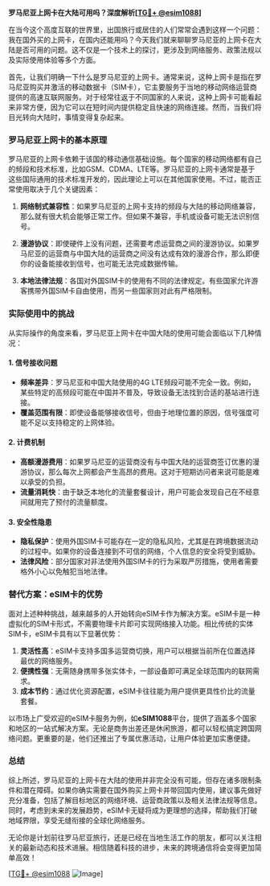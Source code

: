 **罗马尼亚上网卡在大陆可用吗？深度解析[[TG💪+ @esim1088](https://t.me/s/esim1088)]**

在当今这个高度互联的世界里，出国旅行或居住的人们常常会遇到这样一个问题：我在国外买的上网卡，在国内还能用吗？今天我们就来聊聊罗马尼亚的上网卡在大陆是否可用的问题。这不仅是一个技术上的探讨，更涉及到网络服务、政策法规以及实际使用体验等多个方面。

首先，让我们明确一下什么是罗马尼亚的上网卡。通常来说，这种上网卡是指在罗马尼亚购买并激活的移动数据卡（SIM卡），它主要服务于当地的移动网络运营商提供的高速互联网服务。对于经常往返于不同国家的人来说，这种上网卡可能看起来非常方便，因为它可以在短时间内提供稳定且快速的网络连接。然而，当我们将目光转向大陆时，事情变得复杂起来。

### 罗马尼亚上网卡的基本原理

罗马尼亚的上网卡依赖于该国的移动通信基础设施。每个国家的移动网络都有自己的频段和技术标准，比如GSM、CDMA、LTE等。罗马尼亚的上网卡通常是基于这些国际通用的技术标准开发的，因此理论上可以在其他国家使用。不过，能否正常使用取决于几个关键因素：

1. **网络制式兼容性**：如果罗马尼亚的上网卡支持的频段与大陆的移动网络兼容，那么就有很大机会能够正常工作。但如果不兼容，手机或设备可能无法识别信号。
   
2. **漫游协议**：即使硬件上没有问题，还需要考虑运营商之间的漫游协议。如果罗马尼亚的运营商与中国大陆的运营商之间没有达成有效的漫游合作，那么即便你的设备能接收到信号，也可能无法完成数据传输。

3. **本地法律法规**：各国对外国SIM卡的使用有不同的法律规定。有些国家允许游客携带外国SIM卡自由使用，而另一些国家则对此有严格限制。

### 实际使用中的挑战

从实际操作的角度来看，罗马尼亚上网卡在中国大陆的使用可能会面临以下几种情况：

#### 1. **信号接收问题**
   - **频率差异**：罗马尼亚和中国大陆使用的4G LTE频段可能不完全一致。例如，某些特定的高频段可能在中国并不普及，导致设备无法找到合适的基站进行连接。
   - **覆盖范围有限**：即使设备能够接收信号，但由于地理位置的原因，信号强度可能不足以支持稳定的上网体验。

#### 2. **计费机制**
   - **高额漫游费用**：如果罗马尼亚的运营商没有与中国大陆的运营商签订优惠的漫游协议，那么每次上网都会产生高昂的费用。这对于短期访问者来说可能是难以承受的负担。
   - **流量消耗快**：由于缺乏本地化的流量套餐设计，用户可能会发现自己在不经意间就用完了预付的流量额度。

#### 3. **安全性隐患**
   - **隐私保护**：使用外国SIM卡可能存在一定的隐私风险，尤其是在跨境数据流动的过程中。如果你的设备连接到不可信的网络，个人信息的安全将受到威胁。
   - **法律风险**：部分国家对非法使用外国SIM卡的行为采取严厉措施，使用者需要格外小心以免触犯当地法律。

### 替代方案：eSIM卡的优势

面对上述种种挑战，越来越多的人开始转向eSIM卡作为解决方案。eSIM卡是一种虚拟化的SIM卡形式，不需要物理卡片即可实现网络接入功能。相比传统的实体SIM卡，eSIM卡具有以下显著优势：

1. **灵活性高**：eSIM卡支持多国多运营商切换，用户可以根据当前所在位置选择最优的网络服务。
2. **便携性强**：无需随身携带多张实体卡，一部设备即可满足全球范围内的联网需求。
3. **成本节约**：通过优化资源配置，eSIM卡往往能为用户提供更具性价比的流量套餐。

以市场上广受欢迎的eSIM卡服务为例，如**eSIM1088**平台，提供了涵盖多个国家和地区的一站式解决方案。无论是商务出差还是休闲旅游，都可以轻松搞定跨国网络问题。更重要的是，他们还推出了专属优惠活动，让用户体验更加实惠便捷。

### 总结

综上所述，罗马尼亚的上网卡在大陆的使用并非完全没有可能，但存在诸多限制条件和潜在障碍。如果你确实需要在国外购买上网卡并带回国内使用，建议事先做好充分准备，包括了解目标地区的网络环境、运营商政策以及相关法律法规等信息。同时，考虑到未来的发展趋势，eSIM卡无疑将成为更理想的选择，帮助我们打破地域界限，享受无缝衔接的全球化网络服务。

无论你是计划前往罗马尼亚旅行，还是已经在当地生活工作的朋友，都可以关注相关的最新动态和技术进展。相信随着科技的进步，未来的跨境通信将会变得更加简单高效！

[[TG💪+ @esim1088](https://t.me/s/esim1088) ![Image](https://i.postimg.cc/4NQfJmqS/Snipaste-2025-05-13-00-14-12.png)]